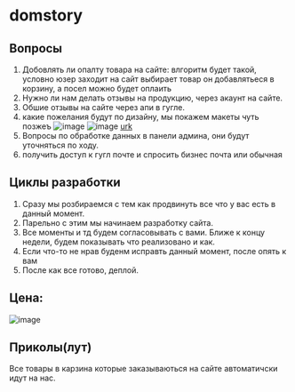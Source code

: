# domstory

## Вопросы 
1) Добовлять ли опалту товара на сайте:
влгоритм будет такой, условно юзер заходит на сайт выбирает товар он добавлятьеся в корзину, а посел можно будет оплаить
2) Нужно ли нам делать отзывы на продукцию, через акаунт на сайте.
3) Обшие отзывы на сайте через апи в гугле.
4) какие пожелания будут по дизайну, мы покажем макеты чуть позжеъ
   ![image](https://github.com/Slawoodman/domstory/assets/98833221/c5dd972c-4477-4e00-9b62-e77e222e3884)
   ![image](https://github.com/Slawoodman/domstory/assets/98833221/905dbdd4-f634-46cb-8267-f5d64c3e41fd)
   [urk](https://demo.templatemonster.com/ua/demo/111232.html?_gl=1*wxzlmc*_ga*MTY0Mjc2NDQ1Mi4xNjkzMjE3OTUz*_ga_FTPYEGT5LY*MTY5MzIxNzk1Mi4xLjEuMTY5MzIxODI0OS4yOS4wLjA.&_ga=2.182697637.2037126103.1693217953-1642764452.1693217953&_gac=1.57521624.1693218249.Cj0KCQjwi7GnBhDXARIsAFLvH4lmGuY8mH_6twUudE2gqsg6b2iP6csu3VIecxQshvVaOIsuZ64h0-AaAiZAEALw_wcB)
6) Вопросы по обработке данных в панели админа, они будут уточняться по ходу.
7) получить доступ к гугл почте и спросить бизнес почта или обычная


## Циклы разработки
1) Сразу мы розбираемся с тем как продвинуть все что у вас есть в данный момент.
2) Парельно с этим мы начинаем разработку сайта.
3) Все моменты и тд будем согласовывать с вами. Ближе к концу недели, будем показывать что реализовано и как. 
4) Если что-то не нрав буденм исправть данный момент, после опять к вам
5) После как все готово, деплой.
   

## Цена:

![image](https://github.com/Slawoodman/domstory/assets/98833221/bfcbe58d-f604-4a7c-9f42-17ffa4c40057)











































## Приколы(лут)
Все товары в карзина которые заказываються на сайте автоматичски идут на нас.
